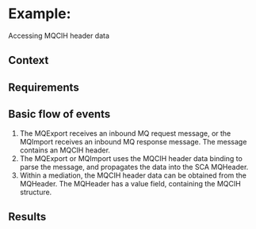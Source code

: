 # Example:
Accessing MQCIH header data

## Context

## Requirements

## Basic flow of events

1. The
MQExport receives an inbound MQ request message, or the MQImport receives
an inbound MQ response message. The message contains an MQCIH header.
2. The MQExport or MQImport uses the MQCIH header data binding to
parse the
message, and propagates the data into the SCA MQHeader.
3. Within
a mediation, the MQCIH header data can be obtained from the MQHeader.
The MQHeader has a value field, containing the MQCIH structure.

## Results